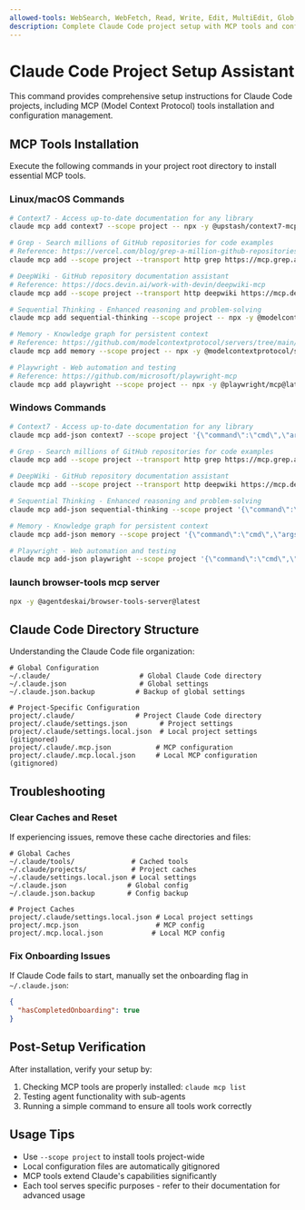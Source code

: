 ```yaml
---
allowed-tools: WebSearch, WebFetch, Read, Write, Edit, MultiEdit, Glob, Grep, Bash, TodoWrite, Task
description: Complete Claude Code project setup with MCP tools and configuration
---
```


# Claude Code Project Setup Assistant

This command provides comprehensive setup instructions for Claude Code projects, including MCP (Model Context Protocol) tools installation and configuration management.

## MCP Tools Installation

Execute the following commands in your project root directory to install essential MCP tools.

### Linux/macOS Commands

```bash
# Context7 - Access up-to-date documentation for any library
claude mcp add context7 --scope project -- npx -y @upstash/context7-mcp@latest

# Grep - Search millions of GitHub repositories for code examples
# Reference: https://vercel.com/blog/grep-a-million-github-repositories-via-mcp
claude mcp add --scope project --transport http grep https://mcp.grep.app

# DeepWiki - GitHub repository documentation assistant
# Reference: https://docs.devin.ai/work-with-devin/deepwiki-mcp
claude mcp add --scope project --transport http deepwiki https://mcp.deepwiki.com/mcp

# Sequential Thinking - Enhanced reasoning and problem-solving
claude mcp add sequential-thinking --scope project -- npx -y @modelcontextprotocol/server-sequential-thinking

# Memory - Knowledge graph for persistent context
# Reference: https://github.com/modelcontextprotocol/servers/tree/main/src/memory
claude mcp add memory --scope project -- npx -y @modelcontextprotocol/server-memory

# Playwright - Web automation and testing
# Reference: https://github.com/microsoft/playwright-mcp
claude mcp add playwright --scope project -- npx -y @playwright/mcp@latest --viewport-size 1920,1080

```

### Windows Commands

```bash
# Context7 - Access up-to-date documentation for any library
claude mcp add-json context7 --scope project '{\"command\":\"cmd\",\"args\":[\"/c\",\"npx\",\"-y\",\"@upstash/context7-mcp@latest\"]}'

# Grep - Search millions of GitHub repositories for code examples
claude mcp add --scope project --transport http grep https://mcp.grep.app

# DeepWiki - GitHub repository documentation assistant
claude mcp add --scope project --transport http deepwiki https://mcp.deepwiki.com/mcp

# Sequential Thinking - Enhanced reasoning and problem-solving
claude mcp add-json sequential-thinking --scope project '{\"command\":\"cmd\",\"args\":[\"/c\",\"npx\",\"-y\",\"@modelcontextprotocol/server-sequential-thinking@latest\"]}'

# Memory - Knowledge graph for persistent context
claude mcp add-json memory --scope project '{\"command\":\"cmd\",\"args\":[\"/c\",\"npx\",\"-y\",\"@modelcontextprotocol/server-memory@latest\"]}'

# Playwright - Web automation and testing
claude mcp add-json playwright --scope project '{\"command\":\"cmd\",\"args\":[\"/c\",\"npx\",\"-y\",\"@playwright/mcp@latest\",\"--viewport-size\",\"1920,1080\"]}'

```

### launch browser-tools mcp server

```bash
npx -y @agentdeskai/browser-tools-server@latest
```

## Claude Code Directory Structure

Understanding the Claude Code file organization:

```text
# Global Configuration
~/.claude/                      # Global Claude Code directory
~/.claude.json                  # Global settings
~/.claude.json.backup          # Backup of global settings

# Project-Specific Configuration
project/.claude/               # Project Claude Code directory
project/.claude/settings.json        # Project settings
project/.claude/settings.local.json  # Local project settings (gitignored)
project/.claude/.mcp.json           # MCP configuration
project/.claude/.mcp.local.json     # Local MCP configuration (gitignored)
```

## Troubleshooting

### Clear Caches and Reset

If experiencing issues, remove these cache directories and files:

```text
# Global Caches
~/.claude/tools/              # Cached tools
~/.claude/projects/           # Project caches
~/.claude/settings.local.json # Local settings
~/.claude.json               # Global config
~/.claude.json.backup        # Config backup

# Project Caches
project/.claude/settings.local.json # Local project settings
project/.mcp.json                   # MCP config
project/.mcp.local.json            # Local MCP config
```

### Fix Onboarding Issues

If Claude Code fails to start, manually set the onboarding flag in `~/.claude.json`:

```json
{
  "hasCompletedOnboarding": true
}
```

## Post-Setup Verification

After installation, verify your setup by:
1. Checking MCP tools are properly installed: `claude mcp list`
2. Testing agent functionality with sub-agents
3. Running a simple command to ensure all tools work correctly

## Usage Tips

- Use `--scope project` to install tools project-wide
- Local configuration files are automatically gitignored
- MCP tools extend Claude's capabilities significantly
- Each tool serves specific purposes - refer to their documentation for advanced usage
